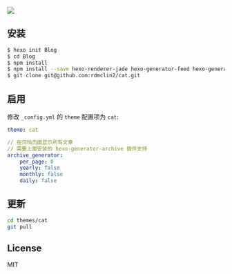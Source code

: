 ![](http://ww2.sinaimg.cn/large/006tNc79gy1fft77nr24kj31hc0m8791.jpg)

## 安装

```bash
$ hexo init Blog
$ cd Blog
$ npm install
$ npm install --save hexo-renderer-jade hexo-generator-feed hexo-generator-sitemap hexo-browsersync hexo-generator-archive
$ git clone git@github.com:rdmclin2/cat.git
```

## 启用

修改 `_config.yml` 的 `theme` 配置项为 `cat`:

```yaml
theme: cat

// 在归档页面显示所有文章
// 需要上面安装的 hexo-generator-archive 插件支持
archive_generator:
    per_page: 0
    yearly: false
    monthly: false
    daily: false
```

## 更新

``` bash
cd themes/cat
git pull
```

## License

MIT
